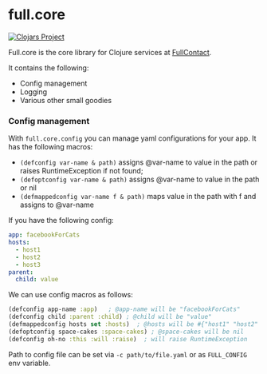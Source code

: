 # full.core

[![Clojars Project](http://clojars.org/fullcontact/full.core/latest-version.svg)](http://clojars.org/fullcontact/full.core)

Full.core is the core library for Clojure services at [FullContact](//fullcontact.com).

It contains the following:

* Config management
* Logging
* Various other small goodies

### Config management

With `full.core.config` you can manage yaml configurations for your app. It
has the following macros:

* `(defconfig var-name & path)` assigns @var-name to value in the path or raises RuntimeException if not found;
* `(defoptconfig var-name & path)` assigns @var-name to value in the path or nil
* `(defmappedconfig var-name f & path)` maps value in the path with f and assigns to @var-name

If you have the following config:

```yaml
app: facebookForCats
hosts:
  - host1
  - host2
  - host3
parent:
  child: value
```

We can use config macros as follows:

```clojure
(defconfig app-name :app)   ; @app-name will be "facebookForCats"
(defconfig child :parent :child) ; @child will be "value"
(defmappedconfig hosts set :hosts)  ; @hosts will be #{"host1" "host2" "host3"}
(defoptconfig space-cakes :space-cakes) ; @space-cakes will be nil
(defconfig oh-no :this :will :raise)  ; will raise RuntimeException
```

Path to config file can be set via `-c path/to/file.yaml` or as `FULL_CONFIG`
env variable.
